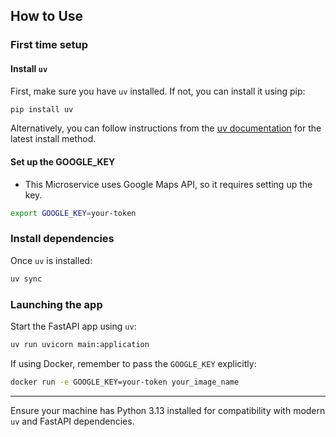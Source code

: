 ## How to Use

### First time setup

#### Install `uv`

First, make sure you have `uv` installed. If not, you can install it using pip:

```bash
pip install uv
```

Alternatively, you can follow instructions from the [uv documentation](https://github.com/astral-sh/uv) for the latest install method.

#### Set up the GOOGLE_KEY

* This Microservice uses Google Maps API, so it requires setting up the key.

```bash
export GOOGLE_KEY=your-token
```

### Install dependencies

Once `uv` is installed:

```bash
uv sync
```

### Launching the app

Start the FastAPI app using `uv`:

```bash
uv run uvicorn main:application
```

If using Docker, remember to pass the `GOOGLE_KEY` explicitly:

```bash
docker run -e GOOGLE_KEY=your-token your_image_name
```

---

Ensure your machine has Python 3.13 installed for compatibility with modern `uv` and FastAPI dependencies.
